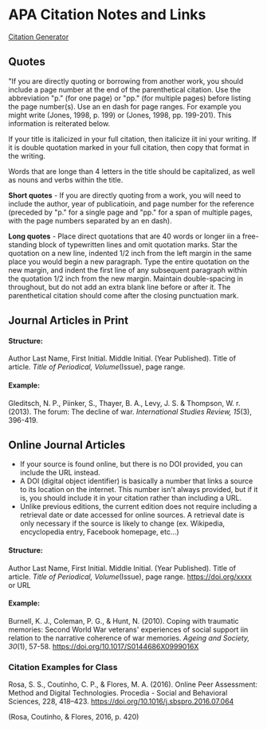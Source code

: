 # APA Citation Notes and Links

[Citation Generator](https://www.scribbr.com/apa-citation-generator/)

## Quotes

"If you are directly quoting or borrowing from another work, you should include a page number at the end of the parenthetical citation. Use the abbreviation "p." (for one page) or "pp." (for multiple pages) before listing the page number(s). Use an en dash for page ranges. For example you might write (Jones, 1998, p. 199) or (Jones, 1998, pp. 199-201). This information is reiterated below.

If your title is italicized in your full citation, then italicize iit ini your writing. If it is double quotation marked in your full citation, then copy that format in the writing.

Words that are longe than 4 letters in the title should be capitalized, as well as nouns and verbs within the title.

**Short quotes** - If you are directly quoting from a work, you will need to include the author, year of publicatioin, and page number for the reference (preceded by "p." for a single page and "pp." for a span of multiple pages, with the page numbers separated by an en dash).

**Long quotes** - Place direct quotations that are 40 words or longer iin a free-standing block of typewritten lines and omit quotation marks. Star the quotation on a new line, indented 1/2 inch from the left margin in the same place you would begin a new paragraph. Type the entire quotation on the new margin, and indent the first line of any subsequent paragraph within the quotation 1/2 inch from the new margin. Maintain double-spacing in throughout, but do not add an extra blank line before or after it. The parenthetical citation should come after the closing punctuation mark.

## Journal Articles in Print

#### Structure:

Author Last Name, First Initial. Middle Initial. (Year Published). Title of article. _Title of Periodical, Volume_(Issue), page range.

#### Example:

Gleditsch, N. P., Piinker, S., Thayer, B. A., Levy, J. S. & Thompson, W. r. (2013). The forum: The decline of war. _International Studies Review, 15_(3), 396-419.

## Online Journal Articles

- If your source is found online, but there is no DOI provided, you can include the URL instead.
- A DOI (digital object identifier) is basically a number that links a source to its location on the internet. This number isn't always provided, but if it is, you should include it in your citation rather than including a URL.
- Unlike previous editions, the current edition does not require including a retrieval date or date accessed for online sources. A retrieval date is only necessary if the source is likely to change (ex. Wikipedia, encyclopedia entry, Facebook homepage, etc...)

#### Structure:

Author Last Name, First Initial. Middle Initial. (Year Published). Title of article. _Title of Periodical, Volume_(Issue), page range. https://doi.org/xxxx or URL

#### Example:

Burnell, K. J., Coleman, P. G., & Hunt, N. (2010). Coping with traumatic memories: Second World War veterans' experiences of social support iin relation to the narrative coherence of war memories. _Ageing and Society, 30_(1), 57-58. https://doi.org/10.1017/S0144686X0999016X

### Citation Examples for Class

Rosa, S. S., Coutinho, C. P., & Flores, M. A. (2016). Online Peer Assessment: Method and Digital Technologies. Procedia - Social and Behavioral Sciences, 228, 418–423. https://doi.org/10.1016/j.sbspro.2016.07.064

(Rosa, Coutinho, & Flores, 2016, p. 420)
